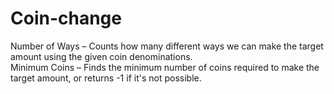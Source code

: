 # Coin-change
Number of Ways – Counts how many different ways we can make the target amount using the given coin denominations.  
Minimum Coins – Finds the minimum number of coins required to make the target amount, or returns -1 if it's not possible.
